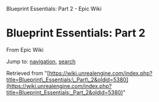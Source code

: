 Blueprint Essentials: Part 2 - Epic Wiki             

Blueprint Essentials: Part 2
============================

From Epic Wiki

Jump to: [navigation](#mw-navigation), [search](#p-search)

Retrieved from "[https://wiki.unrealengine.com/index.php?title=Blueprint\_Essentials:\_Part\_2&oldid=5380](https://wiki.unrealengine.com/index.php?title=Blueprint_Essentials:_Part_2&oldid=5380)"